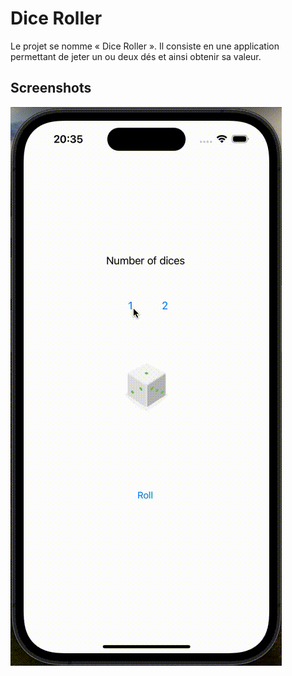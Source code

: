 # Dice Roller

Le projet se nomme « Dice Roller ». Il consiste en une application permettant de jeter un ou deux dés et ainsi obtenir sa valeur.

## Screenshots

![Demo](DiceRoller.gif)